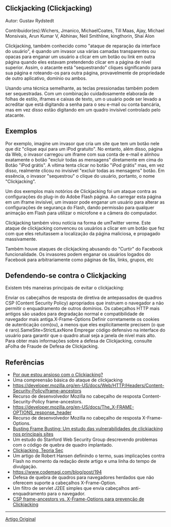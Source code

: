 ## Clickjacking (Clickjacking)

Autor: Gustav Rydstedt

Contribuidor(es):Wichers, Jmanico, MichaelCoates, Till Maas, Ajay, Michael Monsivais, Arun Kumar V, Abhinav, Neil Smithline, kingthorin, Shai Alon

Clickjacking, também conhecido como "ataque de reparação da interface do usuário", é quando um invasor usa várias camadas transparentes ou opacas para enganar um usuário a clicar em um botão ou link em outra página quando eles estavam pretendendo clicar em a página de nível superior. Assim, o atacante está "sequestrando" cliques significando para sua página e roteando-os para outra página, provavelmente de propriedade de outro aplicativo, domínio ou ambos.

Usando uma técnica semelhante, as teclas pressionadas também podem ser sequestradas. Com um combinação cuidadosamente elaborada de folhas de estilo, iframes e caixas de texto, um o usuário pode ser levado a acreditar que está digitando a senha para o seu e-mail ou conta bancária, mas em vez disso estão digitando em um quadro invisível controlado pelo atacante.

## Exemplos

Por exemplo, imagine um invasor que cria um site que tem um botão nele que diz "clique aqui para um iPod gratuito". No entanto, além disso, página da Web, o invasor carregou um iframe com sua conta de e-mail e alinhou exatamente o botão "excluir todas as mensagens" diretamente em cima do Botão "iPod grátis". A vítima tenta clicar no botão "iPod grátis" mas, em vez disso, realmente clicou no invisível "excluir todas as mensagens" botão. Em essência, o invasor "sequestrou" o clique do usuário, portanto, o nome "Clickjacking".

Um dos exemplos mais notórios de Clickjacking foi um ataque contra as configurações do plug-in do Adobe Flash página. Ao carregar esta página em um iframe invisível, um invasor pode enganar um usuário para alterar as configurações de segurança do Flash, dando permissão para qualquer animação em Flash para utilizar o microfone e a câmera do computador.

Clickjacking também virou notícia na forma de umTwitter verme. Este ataque de clickjacking convenceu os usuários a clicar em um botão que fez com que eles retuitassem a localização da página maliciosa, e propagado massivamente.

Também houve ataques de clickjacking abusando do "Curtir" do Facebook funcionalidade. Os invasores podem enganar os usuários logados do Facebook para arbitrariamente como páginas de fãs, links, grupos, etc

## Defendendo-se contra o Clickjacking

Existem três maneiras principais de evitar o clickjacking:

Enviar os cabeçalhos de resposta de diretiva de antepassados de quadros CSP (Content Security Policy) apropriados que instruem o navegador a não permitir o enquadramento de outros domínios. Os cabeçalhos HTTP mais antigos são usados para degradação normal e compatibilidade de navegador mais antiga.X-Frame-Options
Definir corretamente os cookies de autenticação com(ou), a menos que eles explicitamente precisem (o que é raro).SameSite=StrictLaxNone
Empregar código defensivo na interface do usuário para garantir que o quadro atual seja a janela de nível mais alto.
Para obter mais informações sobre a defesa de Clickjacking, consulte aFolha de Fraude de Defesa de Clickjacking.

## Referências

- [Por que estou ansioso com o Clickjacking?](https://www.linkedin.com/pulse/20141202104842-120953718-why-am-i-anxious-about-clickjacking)
- Uma compreensão básica do ataque de clickjacking
- https://developer.mozilla.org/en-US/docs/Web/HTTP/Headers/Content-Security-Policy/frame-ancestors
- Recurso de desenvolvedor Mozilla no cabeçalho de resposta Content-Security-Policy frame-ancestors.
- https://developer.mozilla.org/en-US/docs/The_X-FRAME-OPTIONS_response_header
- Recurso de desenvolvedor Mozilla no cabeçalho de resposta X-Frame-Options.
- [Busting Frame Busting: Um estudo das vulnerabilidades de clickjacking nos principais sites](http://w2spconf.com/2010/papers/p27.pdf)
- Um estudo do Stanford Web Security Group descrevendo problemas com o código de quebra de quadro implantado.
- [Clickjacking, Teoria Sec](http://www.sectheory.com/clickjacking.htm)
- Um artigo de Robert Hansen definindo o termo, suas implicações contra Flash no momento da redação deste artigo e uma linha do tempo de divulgação.
- https://www.codemagi.com/blog/post/194
- Defesa de quebra de quadros para navegadores herdados que não oferecem suporte a cabeçalhos X-Frame-Option.
- Um filtro de servlet J2EE simples que envia cabeçalhos anti-enquadramento para o navegador.
- [CSP frame-ancestors vs. X-Frame-Options para prevenção de Clickjacking](https://medium.com/@shaialon/csp-frame-ancestors-vs-x-frame-options-for-clickjacking-prevention-30383a713772)


---

[Artigo Original](https://owasp.org/www-community/attacks/Clickjacking)
